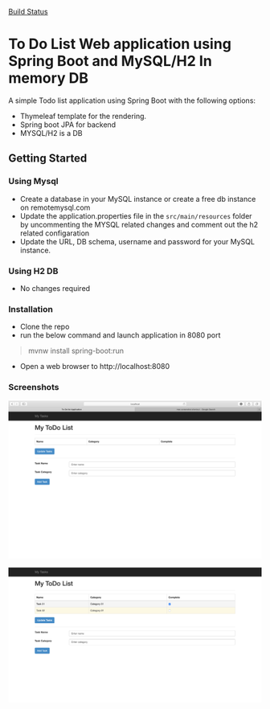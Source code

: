 [Build Status](http://jenkins.arjunsreepad.com/buildStatus/icon?job=To+Do+List&build=5 "http://jenkins.arjunsreepad.com/job/To%20Do%20List/5/")

# To Do List Web application using Spring Boot and MySQL/H2 In memory DB

A simple Todo list application using Spring Boot with the following options:

- Thymeleaf template for the rendering.
- Spring boot JPA for backend
- MYSQL/H2 is a DB

## Getting Started

### Using Mysql
 - Create a database in your MySQL instance or create a free db instance on remotemysql.com 
 - Update the application.properties file in the `src/main/resources` folder  by uncommenting the MYSQL related changes and comment out the h2 related configaration
 - Update the URL, DB schema, username and password for your MySQL instance.

### Using H2 DB
- No changes required
 
### Installation
- Clone the repo
- run the below command and launch application in 8080 port
> mvnw install spring-boot:run
- Open a web browser to http://localhost:8080


### Screenshots
![Alt text](https://github.com/arjunsreepad/spboot-mysql-h2-webapp/raw/master/screenshot/app%20launch.png "App Launch")


![Alt text](https://raw.githubusercontent.com/arjunsreepad/spboot-mysql-h2-webapp/master/screenshot/app%20after%20update.png "App after update")
